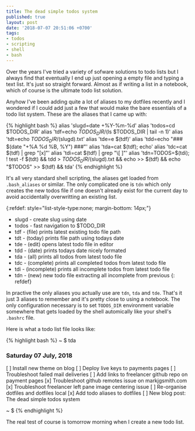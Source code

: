 ```yaml
---
title: The dead simple todos system
published: true
layout: post
date: '2018-07-07 20:51:06 +0700'
tags:
- todos
- scripting
- shell
- bash
---
```


Over the years I've tried a variety of sofware solutions to todo lists but I always find that eventually I end up just opening a empty file and typing a text list. It's just so straight forward. Almost as if writing a list in a notebook, which of course is the ultimate todo list solution.

Anyhow I've been adding quite a lot of aliases to my dotfiles recently and I wondered if I could add just a few that would make the bare essentials of a todo list system. These are the aliases that I came up with:

{% highlight bash %}
alias 'slugd=date +%Y-%m-%d'
alias 'todos=cd $TODOS_DIR'
alias 'tdf=echo $TODOS_DIR/$(ls $TODOS_DIR | tail -n 1)'
alias 'tdt=echo $TODOS_DIR/$(slugd).txt'
alias 'tde=e $(tdf)'
alias 'tdd=echo "### $(date "+%A %d %B, %Y") ###"'
alias 'tda=cat $(tdf); echo'
alias 'tdc=cat $(tdf) | grep "[x]"'
alias 'tdi=cat $(tdf) | grep "\[ ]"'
alias 'tdn=TODOS=$(tdi); ! test -f $(tdt) && tdd > $TODOS_DIR/$(slugd).txt && echo >> $(tdf) && echo "$TODOS" >> $(tdf) && tda'
{% endhighlight %}

It's all very standard shell scripting, the aliases get loaded from `.bash_aliases` or similar. The only complicated one is `tdn` which only creates the new todos file if one doesn't already exist for the current day to avoid accidentally overwritting an existing list.

{:refdef: style="list-style-type:none; margin-bottom: 14px;"}
- slugd - create slug using date
- todos - fast navigation to $TODO_DIR
- tdf   - (file) prints latest existing todo file path
- tdt   - (today) prints file path using todays date
- tde   - (edit) opens latest todo file in editor
- tdd   - (date) prints todays date nicely formated
- tda   - (all) prints all todos from latest todo file
- tdc   - (complete) prints all completed todos from latest todo file
- tdi   - (incomplete) prints all incomplete todos from latest todo file
- tdn   - (new) new todo file extracting all incomplete from previous
{: refdef}

In practive the only aliases you actually use are `tdn`, `tda` and `tde`. 
That's it just 3 aliases to remember and it's pretty close to using a notebook. The only configuration necessary is to set `TODOS_DIR` environment variable somewhere that gets loaded by the shell automically like your shell's `.bashrc` file.

Here is what a todo list file looks like:

{% highlight bash %}
~ $ tda
### Saturday 07 July, 2018 ###

[ ] Install new theme on blog
[ ] Deploy live keys to payments pages
[ ] Troubleshoot failed mail deliveries
[ ] Add links to freelancer github repo on payment pages
[x] Troubleshoot github remotes issue on markjgsmith.com
[x] Troubleshoot freelancer left pane image centering issue
[ ] Re-organise dotfiles and dotfiles local
[x] Add todo aliases to dotfiles
[ ] New blog post: The dead simple todos system

~ $
{% endhighlight %}

The real test of course is tomorrow morning when I create a new todo list.